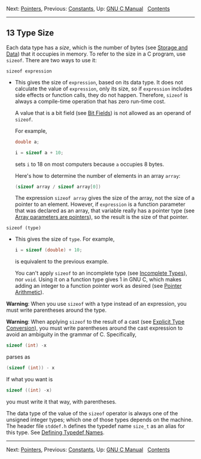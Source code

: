 Next: [Pointers](Pointers.md), Previous: [Constants](Constants.md),
Up: [GNU C Manual](index.md)  
[Contents](index.md#SEC_Contents "Table of contents")  

------------------------------------------------------------------------


## 13 Type Size 


Each data type has a *size*, which is the number of bytes (see [Storage
and Data](Storage.md)) that it occupies in memory. To refer to the
size in a C program, use `sizeof`. There are two ways to use it:

`sizeof expression`

-   This gives the size of `expression`, based on its data
    type. It does not calculate the value of `expression`,
    only its size, so if `expression` includes side effects
    or function calls, they do not happen. Therefore, `sizeof` is always
    a compile-time operation that has zero run-time cost.

    A value that is a bit field (see [Bit Fields](Bit-Fields.md)) is
    not allowed as an operand of `sizeof`.

    For example,

    
    ``` C
    double a;

    i = sizeof a + 10;
    ```
    

    sets `i` to 18 on most computers because `a` occupies 8 bytes.

    Here's how to determine the number of elements in an array `array`:

    
    ``` C
    (sizeof array / sizeof array[0])
    ```
    

    The expression `sizeof array` gives the size of the array, not the
    size of a pointer to an element. However, if `expression`
    is a function parameter that was declared as an array, that variable
    really has a pointer type (see [Array parameters are
    pointers](Array-Parm-Pointer.md)), so the result is the size of
    that pointer.

`sizeof (type)`

-   This gives the size of `type`. For example,

    
    ``` C
    i = sizeof (double) + 10;
    ```
    

    is equivalent to the previous example.

    You can't apply `sizeof` to an incomplete type (see [Incomplete
    Types](Incomplete-Types.md)), nor `void`. Using it on a function
    type gives 1 in GNU C, which makes adding an integer to a function
    pointer work as desired (see [Pointer
    Arithmetic](Pointer-Arithmetic.md)).

**Warning**: When you use `sizeof` with a type instead of an expression,
you must write parentheses around the type.

**Warning**: When applying `sizeof` to the result of a cast (see
[Explicit Type Conversion](Explicit-Type-Conversion.md)), you must
write parentheses around the cast expression to avoid an ambiguity in
the grammar of C. Specifically,

``` C
sizeof (int) -x
```

parses as

``` C
(sizeof (int)) - x
```

If what you want is

``` C
sizeof ((int) -x)
```

you must write it that way, with parentheses.

The data type of the value of the `sizeof` operator is always one of the
unsigned integer types; which one of those types depends on the machine.
The header file `stddef.h` defines the typedef name `size_t` as an alias
for this type. See [Defining Typedef
Names](Defining-Typedef-Names.md).

------------------------------------------------------------------------

Next: [Pointers](Pointers.md), Previous: [Constants](Constants.md),
Up: [GNU C Manual](index.md)  
[Contents](index.md#SEC_Contents "Table of contents")  
